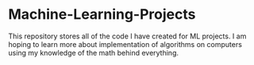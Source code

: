 # Machine-Learning-Projects
This repository stores all of the code I have created for ML projects. I am hoping to learn more about implementation of algorithms on computers using my knowledge of the math behind everything.
